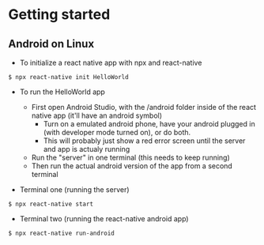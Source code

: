 # Getting started 
## Android on Linux

- To initialize a react native app with npx and react-native
```
$ npx react-native init HelloWorld
```

- To run the HelloWorld app
    - First open Android Studio, with the /android folder inside of the react native app (it'll have an android symbol)
        - Turn on a emulated android phone, have your android plugged in (with developer mode turned on), or do both.
        - This will probably just show a red error screen until the server and app is actualy running
    - Run the "server" in one terminal (this needs to keep running)
    - Then run the actual android version of the app from a second terminal 


- Terminal one (running the server)
```
$ npx react-native start
```
- Terminal two (running the react-native android app)
```
$ npx react-native run-android
```
